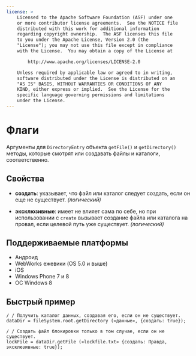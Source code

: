 ```yaml
---
license: >
    Licensed to the Apache Software Foundation (ASF) under one
    or more contributor license agreements.  See the NOTICE file
    distributed with this work for additional information
    regarding copyright ownership.  The ASF licenses this file
    to you under the Apache License, Version 2.0 (the
    "License"); you may not use this file except in compliance
    with the License.  You may obtain a copy of the License at

        http://www.apache.org/licenses/LICENSE-2.0

    Unless required by applicable law or agreed to in writing,
    software distributed under the License is distributed on an
    "AS IS" BASIS, WITHOUT WARRANTIES OR CONDITIONS OF ANY
    KIND, either express or implied.  See the License for the
    specific language governing permissions and limitations
    under the License.
---
```


# Флаги

Аргументы для `DirectoryEntry` объекта `getFile()` и `getDirectory()` методы, которые смотрят или создавать файлы и каталоги, соответственно.

## Свойства

*   **создать**: указывает, что файл или каталог следует создать, если он еще не существует. *(логический)*

*   **эксклюзивные**: имеет не влияет сама по себе, но при использовании с `create` вызывает создание файла или каталога на провал, если целевой путь уже существует. *(логический)*

## Поддерживаемые платформы

*   Андроид
*   WebWorks ежевики (OS 5.0 и выше)
*   iOS
*   Windows Phone 7 и 8
*   ОС Windows 8

## Быстрый пример

    / / Получить каталог данных, создавая его, если он не существует.
    dataDir = fileSystem.root.getDirectory («данные», {создать: true});
    
    / / Создать файл блокировки только в том случае, если он не существует.
    lockFile = dataDir.getFile («lockfile.txt» {создать: Правда, эксклюзивные: true});